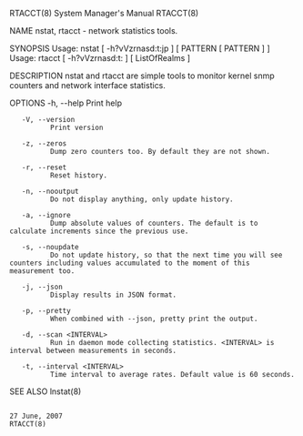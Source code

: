 RTACCT(8)                                                                                                                                       System Manager's Manual                                                                                                                                       RTACCT(8)

NAME
       nstat, rtacct - network statistics tools.

SYNOPSIS
       Usage: nstat [ -h?vVzrnasd:t:jp ] [ PATTERN [ PATTERN ] ]
       Usage: rtacct [ -h?vVzrnasd:t: ] [ ListOfRealms ]

DESCRIPTION
       nstat and rtacct are simple tools to monitor kernel snmp counters and network interface statistics.

OPTIONS
       -h, --help Print help

       -V, --version
              Print version

       -z, --zeros
              Dump zero counters too. By default they are not shown.

       -r, --reset
              Reset history.

       -n, --nooutput
              Do not display anything, only update history.

       -a, --ignore
              Dump absolute values of counters. The default is to calculate increments since the previous use.

       -s, --noupdate
              Do not update history, so that the next time you will see counters including values accumulated to the moment of this measurement too.

       -j, --json
              Display results in JSON format.

       -p, --pretty
              When combined with --json, pretty print the output.

       -d, --scan <INTERVAL>
              Run in daemon mode collecting statistics. <INTERVAL> is interval between measurements in seconds.

       -t, --interval <INTERVAL>
              Time interval to average rates. Default value is 60 seconds.

SEE ALSO
       lnstat(8)

                                                                                                                                                     27 June, 2007                                                                                                                                            RTACCT(8)
